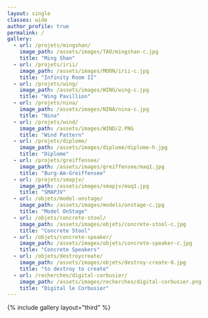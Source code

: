 ```yaml
---
layout: single
classes: wide
author_profile: true
permalink: /
gallery:
  - url: /projets/mingshan/
    image_path: /assets/images/TAO/mingshan-c.jpg
    title: "Ming Shan"
  - url: /projets/irii/
    image_path: /assets/images/MOON/irii-c.jpg
    title: "Infinity Room II"
  - url: /projets/wing/
    image_path: /assets/images/WING/wing-c.jpg
    title: "Wing Pavillion"
  - url: /projets/nina/
    image_path: /assets/images/NINA/nina-c.jpg
    title: "Nina"
  - url: /projets/wind/
    image_path: /assets/images/WIND/2.PNG
    title: "Wind Pattern"
  - url: /projets/diplome/
    image_path: /assets/images/diplome/diplome-h.jpg
    title: "Diplome"
  - url: /projets/greiffensee/
    image_path: /assets/images/greiffensee/maq1.jpg
    title: "Burg-Am-Greiffensee"
  - url: /projets/smapjv/
    image_path: /assets/images/smapjv/maq1.jpg
    title: "SMAPJV"
  - url: /objets/model-onstage/
    image_path: /assets/images/models/onstage-c.jpg
    title: "Model OnStage"
  - url: /objets/concrete-stool/
    image_path: /assets/images/objets/concrete-stool-c.jpg
    title: "Concrete Stool"
  - url: /objets/concrete-speaker/
    image_path: /assets/images/objets/concrete-speaker-c.jpg
    title: "Concrete Speakers"
  - url: /objets/destroycreate/
    image_path: /assets/images/objets/destroy-create-0.jpg
    title: "to destroy to create"
  - url: /recherches/digital-corbusier/
    image_path: /assets/images/recherches/digital-corbusier.png
    title: "Digital le Corbusier"
---
```


{% include gallery layout="third" %}


<!-- og_image: /assets/images/your-og-image.jpg -->

